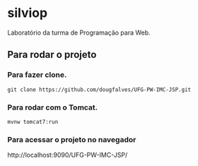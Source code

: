 # silviop

Laboratório da turma de Programação para Web.

## Para rodar o projeto

### Para fazer clone.

`git clone https://github.com/dougfalves/UFG-PW-IMC-JSP.git`

### Para rodar com o Tomcat.

`mvnw tomcat7:run`

### Para acessar o projeto no navegador

http://localhost:9090/UFG-PW-IMC-JSP/


